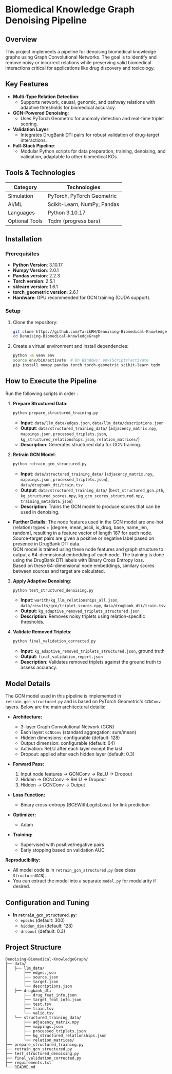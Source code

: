 # Biomedical Knowledge Graph Denoising Pipeline

## Overview
This project implements a pipeline for denoising biomedical knowledge graphs using Graph Convolutional Networks. The goal is to identify and remove noisy or incorrect relations while preserving valid biomedical interactions critical for applications like drug discovery and toxicology. 


## Key Features
- **Multi-Type Relation Detection**:
  - Supports network, causal, genomic, and pathway relations with adaptive thresholds for biomedical accuracy.
- **GCN-Powered Denoising**:
  - Uses PyTorch Geometric for anomaly detection and real-time triplet scoring.
- **Validation Layer**:
  - Integrates DrugBank DTI pairs for robust validation of drug-target interactions.
- **Full-Stack Pipeline**:
  - Modular Python scripts for data preparation, training, denoising, and validation, adaptable to other biomedical KGs.

## Tools & Technologies
| Category          | Technologies                          |
|-------------------|---------------------------------------|
| Simulation        | PyTorch, PyTorch Geometric            |
| AI/ML             | Scikit-Learn, NumPy, Pandas           |
| Languages         | Python 3.10.17                        |
| Optional Tools    | Tqdm (progress bars)                  |

## Installation
### Prerequisites
- **Python Version**: 3.10.17
- **Numpy Version**: 2.0.1
- **Pandas version**: 2.2.3
- **Torch version**: 2.5.1
- **sklearn version**: 1.6.1
- **torch_geometric version**: 2.6.1
- **Hardware**: GPU recommended for GCN training (CUDA support).

### Setup
1. Clone the repository:
   ```bash
   git clone https://github.com/TarikRH/Denoising-Biomedical-KnowledgeGraph.git
   cd Denoising-Biomedical-KnowledgeGraph
   ```
2. Create a virtual environment and install dependencies:
   ```bash
   python -m venv env
   source env/bin/activate  # On Windows: env\Scripts\activate
   pip install numpy pandas torch torch-geometric scikit-learn tqdm
   ```


## How to Execute the Pipeline
Run the following scripts in order : 

1. **Prepare Structured Data**:
   ```bash
   python prepare_structured_training.py
   ```
   - **Input**: `data/llm_data/edges.json`, `data/llm_data/descriptions.json`
   - **Output**: `data/structured_training_data/` (`adjacency_matrix.npy`, `mappings.json`, `processed_triplets.json`, `kg_structured_relationships.json`, `relation_matrices/`)
   - **Description**: Generates structured data for GCN training.

2. **Retrain GCN Model**:
   ```bash
   python retrain_gcn_structured.py
   ```
   - **Input**: `data/structured_training_data/` (`adjacency_matrix.npy`, `mappings.json`, `processed_triplets.json`), `data/drugbank_dti/train.tsv`
   - **Output**: `data/structured_training_data/` (`best_structured_gcn.pth`, `kg_structured_scores.npy`, `kg_gcn_scores_structured.npy`, `training_metadata.json`)
   - **Description**: Trains the GCN model to produce scores that can be used in denoising.
  - **Further Details**: The node features used in the GCN model are one-hot (relation) types + [degree, mean_ascii, is_drug, base, name_len, random], resulting in a feature vector of length 187 for each node.  
  Source-target pairs are given a positive or negative label pased on presence in DrugBank DTI data.  
  GCN model is trained using these node features and graph structure to output a 64-diemnsional embedding of each node. The training is done using the DrugBank DTI labels with Binary Cross Entropy loss.  
  Based on these 64-dimensional node embeddings, similary scores between sources and target are calculated.

3. **Apply Adaptive Denoising**:
   ```bash
   python test_structured_denoising.py
   ```
   - **Input**: `warith/kg_llm_relationships_all.json`, `data/results/gcn/triplet_scores.npy`, `data/drugbank_dti/train.tsv`
   - **Output**: `kg_adaptive_removed_triplets_structured.json`
   - **Description**: Removes noisy triplets using relation-specific thresholds.

4. **Validate Removed Triplets**:
   ```bash
   python final_validation_corrected.py
   ```
   - **Input**: `kg_adaptive_removed_triplets_structured.json`, ground truth
   - **Output**: `final_validation_report.json`
   - **Description**: Validates removed triplets against the ground truth to assess accuracy.



## Model Details

The GCN model used in this pipeline is implemented in `retrain_gcn_structured.py` and is based on PyTorch Geometric's `GCNConv` layers. Below are the main architectural details:

- **Architecture:**
  - 3-layer Graph Convolutional Network (GCN)
  - Each layer: `GCNConv` (standard aggregation: sum/mean)
  - Hidden dimensions: configurable (default: 128)
  - Output dimension: configurable (default: 64)
  - Activation: ReLU after each layer except the last
  - Dropout: applied after each hidden layer (default: 0.3)

- **Forward Pass:**
  1. Input node features → GCNConv → ReLU → Dropout
  2. Hidden → GCNConv → ReLU → Dropout
  3. Hidden → GCNConv → Output

- **Loss Function:**
  - Binary cross-entropy (BCEWithLogitsLoss) for link prediction

- **Optimizer:**
  - Adam

- **Training:**
  - Supervised with positive/negative pairs 
  - Early stopping based on validation AUC 

**Reproducibility:**
- All model code is in `retrain_gcn_structured.py` (see class `StructuredGCN`).
- You can extract the model into a separate `model.py` for modularity if desired.

## Configuration and Tuning
- **In `retrain_gcn_structured.py`**:
  - `epochs` (default: 300)
  - `hidden_dim` (default: 128)
  - `dropout` (default: 0.3)



## Project Structure
```
Denoising-Biomedical-KnowledgeGraph/
├── data/
│   ├── llm_data/
│       ├── edges.json
│       ├── source.json
│       ├── target.json
│       └── descriptions.json
│   ├── drugbank_dti
│       ├── drug_feat_info.json
│       ├── target_feat_info.json
│       ├── test.tsv
│       ├── train.tsv
│       └── valid.tsv
│   └── structured_training_data/
│       ├── adjacency_matrix.npy
│       ├── mappings.json
│       ├── processed_triplets.json
│       ├── kg_structured_relationships.json
│       └── relation_matrices/
├── prepare_structured_training.py
├── retrain_gcn_structured.py
├── test_structured_denoising.py
├── final_validation_corrected.py
├── requirements.txt
└── README.md
```
